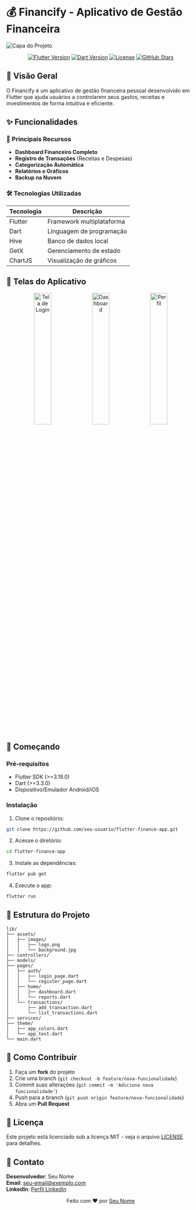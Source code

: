 # 💰 Financify - Aplicativo de Gestão Financeira

![Capa do Projeto](https://raw.githubusercontent.com/seu-usuario/flutter-finance-app/main/lib/img/screen01.png)

<div align="center">
  
[![Flutter Version](https://img.shields.io/badge/Flutter-3.19.0-blue)](https://flutter.dev)
[![Dart Version](https://img.shields.io/badge/Dart-3.3.0-blue)](https://dart.dev)
[![License](https://img.shields.io/badge/License-MIT-green)](https://opensource.org/licenses/MIT)
[![GitHub Stars](https://img.shields.io/github/stars/seu-usuario/flutter-finance-app)](https://github.com/seu-usuario/flutter-finance-app/stargazers)

</div>

## 📌 Visão Geral

O Financify é um aplicativo de gestão financeira pessoal desenvolvido em Flutter que ajuda usuários a controlarem seus gastos, receitas e investimentos de forma intuitiva e eficiente.

## ✨ Funcionalidades

### 📱 Principais Recursos
- **Dashboard Financeiro Completo**
- **Registro de Transações** (Receitas e Despesas)
- **Categorização Automática**
- **Relatórios e Gráficos**
- **Backup na Nuvem**

### 🛠️ Tecnologias Utilizadas
| Tecnologia | Descrição |
|------------|-----------|
| Flutter | Framework multiplataforma |
| Dart | Linguagem de programação |
| Hive | Banco de dados local |
| GetX | Gerenciamento de estado |
| ChartJS | Visualização de gráficos |

## 🎨 Telas do Aplicativo

<div align="center">
  <img src="https://raw.githubusercontent.com/seu-usuario/flutter-finance-app/main/lib/img/screen01.png" width="30%" alt="Tela de Login"/>
  <img src="https://raw.githubusercontent.com/seu-usuario/flutter-finance-app/main/lib/img/screen02.png" width="30%" alt="Dashboard"/>
  <img src="https://raw.githubusercontent.com/seu-usuario/flutter-finance-app/main/lib/img/rui.jpg" width="30%" alt="Perfil"/>
</div>

## 🚀 Começando

### Pré-requisitos
- Flutter SDK (>=3.19.0)
- Dart (>=3.3.0)
- Dispositivo/Emulador Android/iOS

### Instalação
1. Clone o repositório:
```bash
git clone https://github.com/seu-usuario/flutter-finance-app.git
```

2. Acesse o diretório:
```bash
cd flutter-finance-app
```

3. Instale as dependências:
```bash
flutter pub get
```

4. Execute o app:
```bash
flutter run
```

## 📂 Estrutura do Projeto
```
lib/
├── assets/
│   ├── images/
│   │   ├── logo.png
│   │   └── background.jpg
├── controllers/
├── models/
├── pages/
│   ├── auth/
│   │   ├── login_page.dart
│   │   └── register_page.dart
│   ├── home/
│   │   ├── dashboard.dart
│   │   └── reports.dart
│   └── transactions/
│       ├── add_transaction.dart
│       └── list_transactions.dart
├── services/
├── theme/
│   ├── app_colors.dart
│   └── app_text.dart
└── main.dart
```

## 🤝 Como Contribuir

1. Faça um **fork** do projeto
2. Crie uma branch (`git checkout -b feature/nova-funcionalidade`)
3. Commit suas alterações (`git commit -m 'Adiciona nova funcionalidade'`)
4. Push para a branch (`git push origin feature/nova-funcionalidade`)
5. Abra um **Pull Request**

## 📄 Licença

Este projeto está licenciado sob a licença MIT - veja o arquivo [LICENSE](LICENSE) para detalhes.

## 📧 Contato

**Desenvolvedor**: Seu Nome  
**Email**: seu-email@exemplo.com  
**LinkedIn**: [Perfil LinkedIn](https://linkedin.com/in/seu-perfil)  

<div align="center">
  Feito com ❤️ por <a href="https://github.com/seu-usuario">Seu Nome</a>
</div>